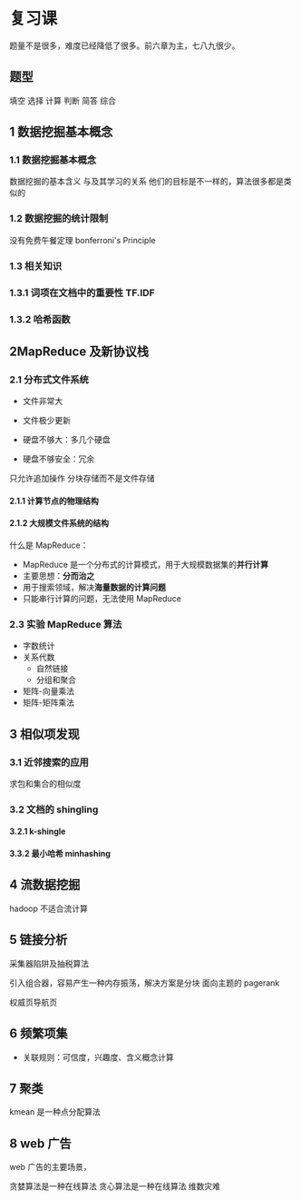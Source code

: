 # 复习课

题量不是很多，难度已经降低了很多。前六章为主，七八九很少。

## 题型

填空
选择
计算
判断
简答
综合

## 1 数据挖掘基本概念

### 1.1 数据挖掘基本概念

数据挖掘的基本含义
与及其学习的关系
他们的目标是不一样的，算法很多都是类似的

### 1.2 数据挖掘的统计限制

没有免费午餐定理
bonferroni's Principle

### 1.3 相关知识

### 1.3.1 词项在文档中的重要性 TF.IDF

### 1.3.2 哈希函数

## 2MapReduce 及新协议栈

### 2.1 分布式文件系统

- 文件非常大
- 文件极少更新

- 硬盘不够大：多几个硬盘
- 硬盘不够安全：冗余

只允许追加操作
分块存储而不是文件存储

#### 2.1.1 计算节点的物理结构

#### 2.1.2 大规模文件系统的结构

什么是 MapReduce：

- MapReduce 是一个分布式的计算模式，用于大规模数据集的**并行计算**
- 主要思想：**分而治之**
- 用于搜索领域，解决**海量数据的计算问题**
- 只能串行计算的问题，无法使用 MapReduce

### 2.3 实验 MapReduce 算法

- 字数统计
- 关系代数
  - 自然链接
  - 分组和聚合
- 矩阵-向量乘法
- 矩阵-矩阵乘法

## 3 相似项发现

### 3.1 近邻搜索的应用

求包和集合的相似度

### 3.2 文档的 shingling

#### 3.2.1 k-shingle

#### 3.3.2 最小哈希 minhashing

## 4 流数据挖掘

hadoop 不适合流计算

## 5 链接分析

采集器陷阱及抽税算法

引入组合器，容易产生一种内存振荡，解决方案是分块
面向主题的 pagerank

权威页导航页

## 6 频繁项集

- 关联规则：可信度，兴趣度、含义概念计算

## 7 聚类

kmean 是一种点分配算法

## 8 web 广告

web 广告的主要场景，

贪婪算法是一种在线算法
贪心算法是一种在线算法
维数灾难
